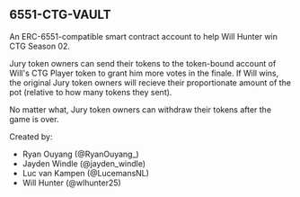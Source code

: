 ## 6551-CTG-VAULT

An ERC-6551-compatible smart contract account to help Will Hunter win CTG Season 02.

Jury token owners can send their tokens to the token-bound account of Will's CTG Player token to grant him more votes in the finale. If Will wins, the original Jury token owners will recieve their proportionate amount of the pot (relative to how many tokens they sent).

No matter what, Jury token owners can withdraw their tokens after the game is over.

Created by:

- Ryan Ouyang (@RyanOuyang\_)
- Jayden Windle (@jayden_windle)
- Luc van Kampen (@LucemansNL)
- Will Hunter (@wlhunter25)
